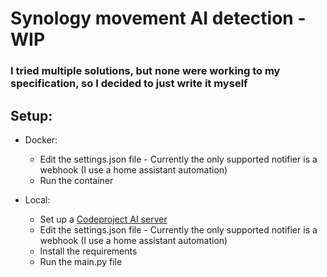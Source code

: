 # Synology movement AI detection - WIP
### I tried multiple solutions, but none were working to my specification, so I decided to just write it myself
## Setup:
* Docker:
  * Edit the settings.json file - Currently the only supported notifier is a webhook (I use a home assistant automation)
  * Run the container

* Local:
  * Set up a [Codeproject AI server](https://www.codeproject.com)
  * Edit the settings.json file - Currently the only supported notifier is a webhook (I use a home assistant automation)
  * Install the requirements
  * Run the main.py file